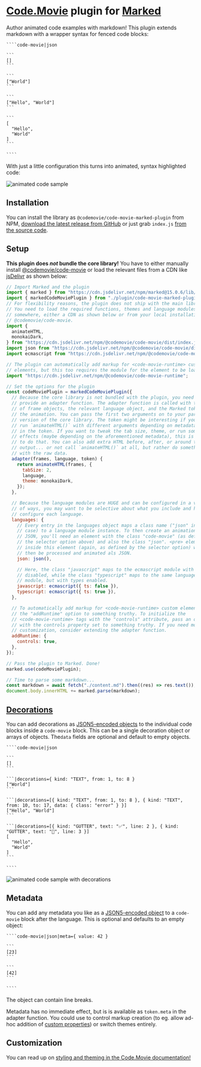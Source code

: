 # [Code.Movie](https://code.movie) plugin for [Marked](https://marked.js.org/)

Author animated code examples with markdown! This plugin extends markdown with a
wrapper syntax for fenced code blocks:

    ````code-movie|json

    ```
    []
    ```

    ```
    ["World"]
    ```

    ```
    ["Hello", "World"]
    ```

    ```
    [
      "Hello",
      "World"
    ]
    ```

    ````

With just a little configuration this turns into animated, syntax highlighted
code:

![animated code sample](https://raw.githubusercontent.com/CodeMovie/code-movie-marked-plugin/main/demo.gif)

## Installation

You can install the library as `@codemovie/code-movie-marked-plugin` from NPM,
[download the latest release from GitHub](https://github.com/CodeMovie/code-movie-marked-plugin/releases)
or just grab `index.js` [from the source code](https://github.com/CodeMovie/code-movie-marked-plugin/tree/main/dist).

## Setup

**This plugin does _not_ bundle the core library!** You have to either manually
install [@codemovie/code-movie](https://www.npmjs.com/package/@codemovie/code-movie)
or load the relevant files from a CDN like [jsDelivr](https://www.jsdelivr.com/)
as shown below:

```javascript
// Import Marked and the plugin
import { marked } from "https://cdn.jsdelivr.net/npm/marked@15.0.6/lib/marked.esm.js";
import { markedCodeMoviePlugin } from "./plugin/code-movie-marked-plugin/index.js";
// For flexibility reasons, the plugin does not ship with the main library.
// You need to load the required functions, themes and language modules from
// somewhere, either a CDN as shown below or from your local installation of
// @codemovie/code-movie.
import {
  animateHTML,
  monokaiDark,
} from "https://cdn.jsdelivr.net/npm/@codemovie/code-movie/dist/index.js";
import json from "https://cdn.jsdelivr.net/npm/@codemovie/code-movie/dist/languages/json.js";
import ecmascript from "https://cdn.jsdelivr.net/npm/@codemovie/code-movie/dist/languages/ecmascript.js";

// The plugin can automatically add markup for <code-movie-runtime> custom
// elements, but this too requires the module for the element to be loaded
import "https://cdn.jsdelivr.net/npm/@codemovie/code-movie-runtime";

// Set the options for the plugin
const codeMoviePlugin = markedCodeMoviePlugin({
  // Because the core library is not bundled with the plugin, you need to
  // provide an adapter function. The adapter function is called with the array
  // of frame objects, the relevant language object, and the Marked token for
  // the animation. You can pass the first two arguments on to your particular
  // version of the core library. The token might be interesting if you want to
  // run `animateHTML()` with different arguments depending on metadata present
  // in the token. If you want to tweak the tab size, theme, or run some side
  // effects (maybe depending on the aforementioned metadata), this is the place
  // to do that. You can also add extra HTML before, after, or around the
  // output... or not call `animateHTML()` at all, but rather do something else
  // with the raw data.
  adapter(frames, language, token) {
    return animateHTML(frames, {
      tabSize: 2,
      language,
      theme: monokaiDark,
    });
  },

  // Because the language modules are HUGE and can be configured in a variety
  // of ways, you may want to be selective about what you include and how you
  // configure each language.
  languages: {
    // Every entry in the languages object maps a class name ("json" in this
    // case) to a language module instance. To then create an animation for
    // JSON, you'll need an element with the class "code-movie" (as defined in
    // the selector option above) and also the class "json". <pre> elements
    // inside this element (again, as defined by the selector option) will
    // then be processed and animated als JSON.
    json: json(),

    // Here, the class "javascript" maps to the ecmascript module with types
    // disabled, while the class "typescript" maps to the same language
    // module, but with types enabled.
    javascript: ecmascript({ ts: false }),
    typescript: ecmascript({ ts: true }),
  },

  // To automatically add markup for <code-movie-runtime> custom elements, set
  // the "addRuntime" option to something truthy. To initialize the
  // <code-movie-runtime> tags with the "controls" attribute, pass an object
  // with the controls property set to something truthy. If you need more
  // customization, consider extending the adapter function.
  addRuntime: {
    controls: true,
  },
});

// Pass the plugin to Marked. Done!
marked.use(codeMoviePlugin);

// Time to parse some markdown...
const markdown = await fetch("./content.md").then((res) => res.text());
document.body.innerHTML += marked.parse(markdown);
```

## [Decorations](https://code.movie/docs/guides/decorations.html)

You can add decorations as [JSON5-encoded objects](https://www.npmjs.com/package/json5)
to the individual code blocks inside a `code-movie` block. This can be a single
decoration object or arrays of objects. The`data` fields are optional and
default to empty objects.

<!-- prettier-ignore -->
    ````code-movie|json

    ```
    []
    ```

    ```|decorations={ kind: "TEXT", from: 1, to: 8 }
    ["World"]
    ```

    ```|decorations=[{ kind: "TEXT", from: 1, to: 8 }, { kind: "TEXT", from: 10, to: 17, data: { class: "error" } }]
    ["Hello", "World"]
    ```

    ```|decorations=[{ kind: "GUTTER", text: "✅", line: 2 }, { kind: "GUTTER", text: "🚫", line: 3 }]
    [
      "Hello",
      "World"
    ]
    ```

    ````

![animated code sample with decorations](https://raw.githubusercontent.com/CodeMovie/code-movie-marked-plugin/main/demo2.gif)

## Metadata

You can add any metadata you like as a [JSON5-encoded object](https://www.npmjs.com/package/json5)
to a `code-movie` block after the language. This is optional and defaults to an
empty object:

    ````code-movie|json|meta={ value: 42 }

    ```
    [23]
    ```

    ```
    [42]
    ```

    ````

The object can contain line breaks.

Metadata has no immediate effect, but is is available as `token.meta` in the
adapter function. You could use to control markup creation (to eg. allow ad-hoc
addition of [custom properties](https://code.movie/docs/reference/css-variables.html))
or switch themes entirely.

## Customization

You can read up on [styling and theming in the Code.Movie documentation!](https://code.movie/docs/guides/styling.html)
